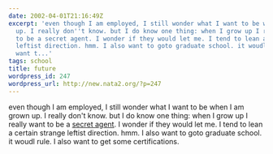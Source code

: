 ```yaml
---
date: 2002-04-01T21:16:49Z
excerpt: 'even though I am employed, I still wonder what I want to be when I am grown
  up. I really don''t know. but I do know one thing: when I grow up I really want
  to be a secret agent. I wonder if they would let me. I tend to lean a certain strange
  leftist direction. hmm. I also want to goto graduate school. it woudl rule. I also
  want t...'
tags: school
title: future
wordpress_id: 247
wordpress_url: http://new.nata2.org/?p=247
---
```


even though I am employed, I still wonder what I want to be when I am grown up. I really don't know. but I do know one thing: when I grow up I really want to be a <a href="http://www.ustreas.gov/usss/opportunities_agent.shtml">secret agent</a>. I wonder if they would let me. I tend to lean a certain strange leftist direction. hmm. I also want to goto graduate school. it woudl rule. I also want to get some certifications.
